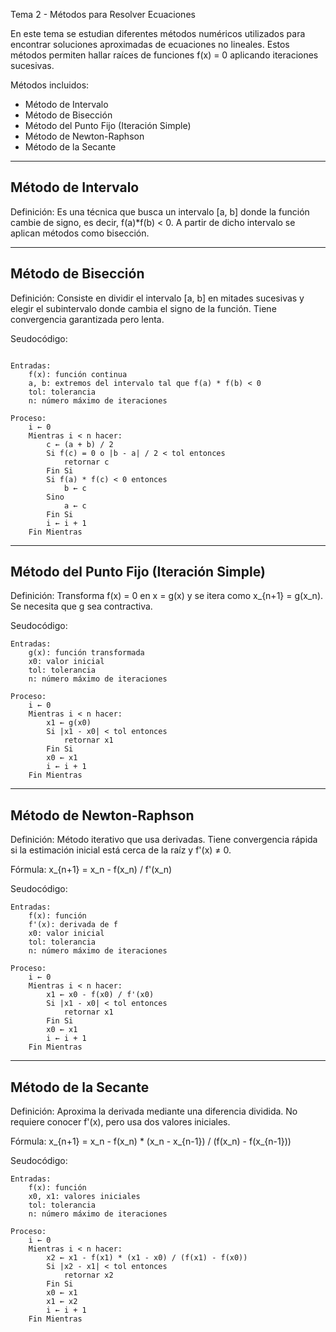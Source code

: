 Tema 2 - Métodos para Resolver Ecuaciones

En este tema se estudian diferentes métodos numéricos utilizados para encontrar soluciones aproximadas de ecuaciones no lineales. Estos métodos permiten hallar raíces de funciones f(x) = 0 aplicando iteraciones sucesivas.

Métodos incluidos:
- Método de Intervalo
- Método de Bisección
- Método del Punto Fijo (Iteración Simple)
- Método de Newton-Raphson
- Método de la Secante

--------------------------------------------------
Método de Intervalo
--------------------------------------------------
Definición:
Es una técnica que busca un intervalo [a, b] donde la función cambie de signo, es decir, f(a)*f(b) < 0. A partir de dicho intervalo se aplican métodos como bisección.

--------------------------------------------------
Método de Bisección
--------------------------------------------------
Definición:
Consiste en dividir el intervalo [a, b] en mitades sucesivas y elegir el subintervalo donde cambia el signo de la función. Tiene convergencia garantizada pero lenta.

Seudocódigo:

```plaintext

Entradas:
    f(x): función continua
    a, b: extremos del intervalo tal que f(a) * f(b) < 0
    tol: tolerancia
    n: número máximo de iteraciones

Proceso:
    i ← 0
    Mientras i < n hacer:
        c ← (a + b) / 2
        Si f(c) = 0 o |b - a| / 2 < tol entonces
            retornar c
        Fin Si
        Si f(a) * f(c) < 0 entonces
            b ← c
        Sino
            a ← c
        Fin Si
        i ← i + 1
    Fin Mientras
```
--------------------------------------------------
Método del Punto Fijo (Iteración Simple)
--------------------------------------------------
Definición:
Transforma f(x) = 0 en x = g(x) y se itera como x_{n+1} = g(x_n). Se necesita que g sea contractiva.

Seudocódigo:

```plaintext
Entradas:
    g(x): función transformada
    x0: valor inicial
    tol: tolerancia
    n: número máximo de iteraciones

Proceso:
    i ← 0
    Mientras i < n hacer:
        x1 ← g(x0)
        Si |x1 - x0| < tol entonces
            retornar x1
        Fin Si
        x0 ← x1
        i ← i + 1
    Fin Mientras
```
--------------------------------------------------
Método de Newton-Raphson
--------------------------------------------------
Definición:
Método iterativo que usa derivadas. Tiene convergencia rápida si la estimación inicial está cerca de la raíz y f'(x) ≠ 0.

Fórmula:
    x_{n+1} = x_n - f(x_n) / f'(x_n)

Seudocódigo:

```plaintext
Entradas:
    f(x): función
    f'(x): derivada de f
    x0: valor inicial
    tol: tolerancia
    n: número máximo de iteraciones

Proceso:
    i ← 0
    Mientras i < n hacer:
        x1 ← x0 - f(x0) / f'(x0)
        Si |x1 - x0| < tol entonces
            retornar x1
        Fin Si
        x0 ← x1
        i ← i + 1
    Fin Mientras
```
--------------------------------------------------
Método de la Secante
--------------------------------------------------
Definición:
Aproxima la derivada mediante una diferencia dividida. No requiere conocer f'(x), pero usa dos valores iniciales.

Fórmula:
    x_{n+1} = x_n - f(x_n) * (x_n - x_{n-1}) / (f(x_n) - f(x_{n-1}))

Seudocódigo:

```plaintext
Entradas:
    f(x): función
    x0, x1: valores iniciales
    tol: tolerancia
    n: número máximo de iteraciones

Proceso:
    i ← 0
    Mientras i < n hacer:
        x2 ← x1 - f(x1) * (x1 - x0) / (f(x1) - f(x0))
        Si |x2 - x1| < tol entonces
            retornar x2
        Fin Si
        x0 ← x1
        x1 ← x2
        i ← i + 1
    Fin Mientras
```
